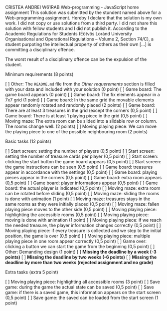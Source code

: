 CRISTEA ANDREI
W61RAB
Web-programming - JavaScript home assignment
This solution was submitted by the stundent named above 
for a Web-programming assignment.
Hereby I declare that the solution is my own work. 
I did not copy or use solutions from a third party. 
I did not share this solution with fellow students and I did not publish it. 
According to the Academic Regulations for Students 
(Eötvös Loránd University Organisational and Operational Regulations – 
Volume 2, Section 74/C), a student purpoting the intellectual property of others 
as their own [...] is committing a disciplinary offence.

The worst result of a disciplinary offence can be the expulsion of the student.


Minimum requirements (8 points)

[ ] Other: The `README.md` file from the *Other requerements* section is filled with your data and included with your solution (0 point)
[ ] Game board: The game board appears (0 point)
[ ] Game board: The fix elements appear in a 7x7 grid (1 point)
[ ] Game board: In the same grid the movable elements appear randomly rotated and randomly placed (2 points)
[ ] Game board: There are at least 3 treasures in the grid (except the corners (0,5 point)
[ ] Game board: There is at least 1 playing piece in the grid (0,5 point)
[ ] Moving maze: The extra room can be slided into a slidable row or column. The rooms change well. (2 points)
[ ] Moving playing piece: We can move the playing piece to one of the possible neighbouring room (2 points)

Basic tasks (12 points)

[ ] Start screen: setting the number of players (0,5 point)
[ ] Start screen: setting the number of treasure cards per player (0,5 point)
[ ] Start screen: clicking the start button the game board appears (0,5 point)
[ ] Start screen: the game instructions can be seen (0,5 point)
[ ] Game board: treasures appear in accordance with the settings (0,5 point)
[ ] Game board: playing pieces appear in the corners (0,5 point)
[ ] Game board: extra room appears (0,5 point)
[ ] Game board: player informations appear (0,5 point)
[ ] Game board: the actual player is indicated (0,5 point)
[ ] Moving maze: extra room can be rotated before sliding (0,5 point)
[ ] Moving maze: sliding the rooms is done with animation (1 point)
[ ] Moving maze: treasures stays in the same rooms as they were initially placed (0,5 point)
[ ] Moving maze: fallen playing piece moves to the other side (0,5 point)
[ ] Moving playing piece: highlighting the accessible rooms (0,5 point)
[ ] Moving playing piece: moving is done with animation (1 point)
[ ] Moving playing piece: if we reach the needed treasure, the player information changes correctly (0,5 point)
[ ] Moving playing piece: if every treasure is collected and we step to the initial position, the game is over (0,5 point)
[ ] Moving playing piece: multiple playing piece in one room appear correctly (0,5 point)
[ ] Game over: clicking a button we can start the game from the beginning (0,5 point)
[ ] Other: Demanding design (1 point)
[ ] **Missing the deadline by a week (-3 points)**
[ ] **Missing the deadline by two weeks (-6 points)**
[ ] **Missing the deadline by more than two weeks (rejected assignment and no grade)**

Extra tasks (extra 5 point)

[ ] Moving playing piece: highlighting all accessible rooms (3 point)
[ ] Save game: during the game the actual state can be saved (0,5 point)
[ ] Save game: if there is a saved game, this information appears on the start screen (0,5 point)
[ ] Save game: the saved can be loaded from the start screen (1 point)